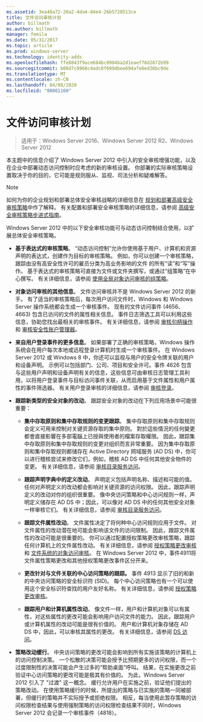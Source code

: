 ```yaml
---
ms.assetid: 3ea48a72-20a2-4da4-84e4-26b5728513ce
title: 文件访问审核计划
author: billmath
ms.author: billmath
manager: femila
ms.date: 05/31/2017
ms.topic: article
ms.prod: windows-server
ms.technology: identity-adds
ms.openlocfilehash: ffe8843f9ace604bc0904ba2d1eaef78d2872b99
ms.sourcegitcommit: b00d7c8968c4adc8f699dbee694afe6ed36bc9de
ms.translationtype: MT
ms.contentlocale: zh-CN
ms.lasthandoff: 04/08/2020
ms.locfileid: "80861160"
---
```

# <a name="plan-for-file-access-auditing"></a>文件访问审核计划

>适用于：Windows Server 2016、Windows Server 2012 R2、Windows Server 2012

本主题中的信息介绍了 Windows Server 2012 中引入的安全审核增强功能，以及在企业中部署动态访问控制时应考虑的新的审核设置。 你部署的实际审核策略设置取决于你的目的，它可能是规则服从、监视、司法分析和疑难解答。  
  
> [!NOTE]  
> 如何为你的企业规划和部署总体安全审核战略的详细信息在 [规划和部署高级安全审核策略](https://go.microsoft.com/fwlink/?LinkID=191139)中作了解释。 有关配置和部署安全审核策略的详细信息，请参阅 [高级安全审核策略步进式指南](https://go.microsoft.com/fwlink/?LinkID=191141)。  
  
Windows Server 2012 中的以下安全审核功能可与动态访问控制结合使用，以扩展总体安全审核策略。  
  
-   **基于表达式的审核策略**。 “动态访问控制”允许你使用基于用户、计算机和资源声明的表达式，创建作为目标的审核策略。 例如，你可以创建一个审核策略，跟踪由没有高安全性许可的雇员分类为高业务影响的文件 的所有“读”和“写”操作。 基于表达式的审核策略可直接为文件或文件夹撰写，或通过“组策略”在中心撰写。 有关详细信息，请参阅 [使用全局对象访问审核的组策略](https://go.microsoft.com/fwlink/?LinkId=241498)。  
  
-   **对象访问审核的其他信息**。 文件访问审核并不是 Windows Server 2012 的新手。 有了适当的审核策略后，每次用户访问文件时，Windows 和 Windows Server 操作系统都会生成一个审核事件。 现有的文件访问事件 (4656、4663) 包含已访问的文件的属性相关信息。 事件日志筛选工具可以利用这些信息，协助您找出最相关的审核事件。 有关详细信息，请参阅 [审核句柄操作](https://technet.microsoft.com//library/dd772626(WS.10).aspx) 和 [审核安全性账户管理器](https://go.microsoft.com/fwlink/?LinkId=241501)。  
  
-   **来自用户登录事件的更多信息**。 如果部署了正确的审核策略，Windows 操作系统会在用户每次本地或远程登录计算机时生成一个审核事件。 在 Windows Server 2012 或 Windows 8 中，你还可以监视与用户的安全令牌关联的用户和设备声明。 示例可以包括部门、公司、项目和安全许可。事件 4626 包含与这些用户声明和设备声明有关的信息，这些信息可由审核日志管理工具利用，以将用户登录事件与目标访问事件关联，从而启用基于文件属性和用户属性的事件筛选器。 有关用户登录审核的详细信息，请参阅 [审核登录](https://go.microsoft.com/fwlink/?LinkId=241502)。  
  
-   **跟踪新类型的安全对象的改动**。 跟踪安全对象的改动在下列应用场景中可能很重要：  
  
    -   **集中存取原则和集中存取规则的变更跟踪**。 集中存取原则和集中存取规则会定义可用来控制对关键资源存取的集中原则。 對於這些情況的任何變更都會直接影響在多部電腦上已授與使用者的檔案存取權限。 因此，跟踪集中存取原则和集中存取规则的变更对组织而言非常重要。 因为集中存取原则和集中存取规则都储存在 Active Directory 网域服务 (AD DS) 中，你可以进行稽核尝试来修改它们，例如，稽核 AD DS 中任何其他安全物件的变更。 有关详细信息，请参阅 [审核目录服务访问](https://technet.microsoft.com/library/dd941618(WS.10).aspx)。  
  
    -   **跟踪声明字典中的定义改动**。 声明定义包括声明名称、描述和可能的值。 任何对声明定义的改动都会影响对关键资源的访问权限。 因此，跟踪声明定义的改动对你的组织很重要。 像中央访问策略和中心访问规则一样，声明定义储存在 AD DS 中；因此，可以像对 AD DS 中的任何其他安全对象一样审核它们。 有关详细信息，请参阅 [审核目录服务访问](https://technet.microsoft.com/library/dd941618(WS.10).aspx)。  
  
    -   **跟踪文件属性改动**。 文件属性决定了将何种中心访问规则应用于文件。 对文件属性的改动潜在地可能会影响该文件的访问限制。 因此，跟踪文件属性的改动可能是很重要的。 你可以通过配置授权策略更改审核策略，跟踪任何计算机上的文件属性改动。 有关详细信息，请参阅 [授权策略更改审核](https://go.microsoft.com/fwlink/?LinkId=241504) 和 [文件系统的对象访问审核](https://go.microsoft.com/fwlink/?LinkId=241505)。 在 Windows Server 2012 中，事件4911将文件属性策略更改和其他授权策略更改事件区分开来。  
  
    -   **更改针对与文件关联的中心访问策略的跟踪。** 事件 4913 显示了旧的和新的中央访问策略的安全标识符 (SID)。 每个中心访问策略也有一个可以使用这个安全标识符查找的用户友好名称。 有关详细信息，请参阅 [授权策略更改审核](https://go.microsoft.com/fwlink/?LinkId=241504)。  
  
    -   **跟踪用户和计算机属性改动**。 像文件一样，用户和计算机对象可以有属性，对这些属性的更改可能会影响用户访问文件的能力。 因此，跟踪用户或计算机属性的改动可能是很有价值的。 用户和计算机对象存储在 AD DS 中，因此，可以审核其属性的更改。 有关详细信息，请参阅 [DS 访问](https://go.microsoft.com/fwlink/?LinkId=241508)。  
  
-   **策略改动缓行**。 中央访问策略的更改可能会影响到所有实施该策略的计算机上的访问控制决策。 一个松散的决策可能会授予比预期更多的访问权限，而一个过度限制性的决策可能会产生过多的“帮助桌面”呼叫。 结果，在实施更改之前验证中心访问策略的更改可能是极其有价值的。 为此，Windows Server 2012 引入了 "过渡" 这一概念。 缓行允许用户在实施之前，验证他们提出的策略改动。 在使用策略缓行的时候，所提出的策略与已实施的策略一同被部署，但缓行的策略并不实际授予或拒绝权限。 相反，每当使用此暂存策略的访问权限检查结果与使用强制策略的访问权限检查结果不同时，Windows Server 2012 会记录一个审核事件（4818）。  
  



